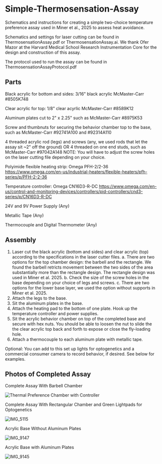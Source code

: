 # Simple-Thermosensation-Assay

Schematics and instructions for creating a simple two-choice temperature preference assay used in  Miner et al., 2025 to assess heat avoidance.

Schematics and settings for laser cutting can be found in ThermosensationAssay.pdf or ThermosensationAssay.ai. We thank Ofer Mazor at the Harvard Medical School Research  Instrumentation Core for the design and construction of this assay.

The protocol used to run the assay can be found in ThermosensationAssayProtocol.pdf

## Parts

Black acrylic for bottom and sides:  3/16" black acrylic McMaster-Carr #8505K748

Clear acrylic for top: 1/8" clear acyrlic McMaster-Carr #8589K12

Aluminum plates cut to 2" x 2.25" such as McMaster-Carr #8975K53

Screw and thumbnuts for securing the behavior chamber top to the base, such as McMaster-Carr #92741A100 and #92314A110

4 threaded acrylic rod (legs) and screws (any, we used rods that let the assay sit ~2" off the ground) OR 4 threaded on one end studs, such as McMaster-Carr #97042A148 
   NOTE: You will have to adjust the screw holes on the laser cutting file depending on your choice.

Polyimide flexible heating strip: Omega PFH-2/2-36 https://www.omega.com/en-us/industrial-heaters/flexible-heaters/pfh-series/p/PFH-2-2-36

Temperature controller: Omega CN16D3-R-DC https://www.omega.com/en-us/control-and-monitoring-devices/controllers/pid-controllers/cnd3-series/p/CN16D3-R-DC

24V and 9V Power Supply (Any)

Metallic Tape (Any)

Thermocouple and Digital Thermometer (Any)

## Assembly
1. Laser cut the black acrylic (bottom and sides) and clear acrylic (top) according to the specifications in the laser cutter files.
   a. There are two options for the top chamber design: the barbell and the rectangle. We found the barbell retricts movement between the two sides of the area substantially more than the rectangle design. The       rectangle design was used in Miner et al. 2025.
   b. Check the size of the screw holes in the base depending on your choice of legs and screws.
   c. There are two options for the lower base layer, we used the option without supports in Miner et al. 2025.
3. Attach the legs to the base.
4. Sit the aluminum plates in the base.
5. Attach the heating pad to the bottom of one plate. Hook up the temperature controller and power supplies.
6. Sit the acrylic behavior chamber on top of the completed base and secure with hex nuts. You should be able to loosen the nut to slide the the clear acrylic top back and forth to expose or close the fly-loading hole.
7. Attach a thermocouple to each aluminum plate with metallic tape.

Optional: You can add to this set up lights for optogenetics and a commercial consumer camera to record behavior, if desired. See below for examples.
   
## Photos of Completed Assay

Complete Assay With Barbell Chamber

![Thermal Preference Chamber with Controller](https://github.com/user-attachments/assets/99b663a6-d2ba-41e3-b396-d824a50b7999)

Complete Assay With Rectangular Chamber and Green Lightpads for Optogenetics

![IMG_5115](https://github.com/user-attachments/assets/c8cc61ce-8b1f-475a-8b73-133bc786e05b)

Acrylic Base Without Aluminum Plates

![IMG_9147](https://github.com/user-attachments/assets/d55ad8af-96ed-45eb-915b-8043745a7e84)

Acrylic Base with Aluminum Plates

![IMG_9145](https://github.com/user-attachments/assets/ba915933-818e-48fe-89c5-e2dec6279830)

